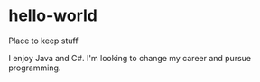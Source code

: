 # hello-world
Place to keep stuff

I enjoy Java and C#. I'm looking to change my career and pursue programming.
